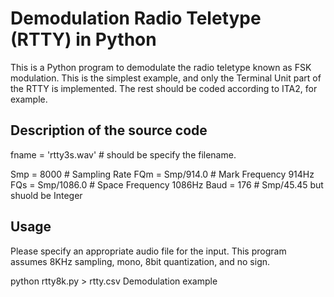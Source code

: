 # Demodulation Radio Teletype (RTTY) in Python
This is a Python program to demodulate the radio teletype known as FSK modulation.
This is the simplest example, and only the Terminal Unit part of the RTTY is implemented. The rest should be coded according to ITA2, for example.

## Description of the source code
fname = 'rtty3s.wav' # should be specify the filename.

Smp = 8000 # Sampling Rate
FQm = Smp/914.0 # Mark Frequency 914Hz
FQs = Smp/1086.0 # Space Frequency 1086Hz
Baud = 176 # Smp/45.45 but shuold be Integer

## Usage
Please specify an appropriate audio file for the input.
This program assumes 8KHz sampling, mono, 8bit quantization, and no sign.

python rtty8k.py > rtty.csv
Demodulation example
